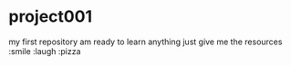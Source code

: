# project001
my first repository
am ready to learn anything just give me the resources :smile :laugh :pizza
